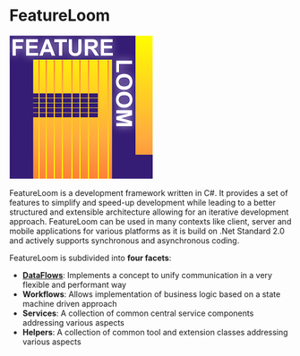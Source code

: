 # FeatureLoom
![FeatureLoom Image](https://raw.githubusercontent.com/MichaelGehling/FeatureLoom/master/Resources/FeatureLoom_256.png)

FeatureLoom is a development framework written in C#. It provides a set of features to simplify and speed-up development while leading to a better structured and extensible architecture allowing for an iterative development approach. 
FeatureLoom can be used in many contexts like client, server and mobile applications for various platforms as it is build on .Net Standard 2.0 and actively supports synchronous and asynchronous coding.

FeatureLoom is subdivided into **four facets**:
* **[DataFlows](https://github.com/MichaelGehling/FeatureFlowFramework/wiki/DataFlows)**: Implements a concept to unify communication in a very flexible and performant way
* **Workflows**: Allows implementation of business logic based on a state machine driven approach
* **Services**: A collection of common central service components addressing various aspects
* **Helpers**: A collection of common tool and extension classes addressing various aspects
